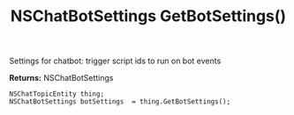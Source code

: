 ﻿---
uid: crmscript_ref_NSChatTopicEntity_GetBotSettings
title: NSChatBotSettings GetBotSettings()
intellisense: NSChatTopicEntity.GetBotSettings
keywords: NSChatTopicEntity, GetBotSettings
so.topic: reference
---

Settings for chatbot: trigger script ids to run on bot events

**Returns:** NSChatBotSettings


```crmscript
NSChatTopicEntity thing;
NSChatBotSettings botSettings  = thing.GetBotSettings();
```


